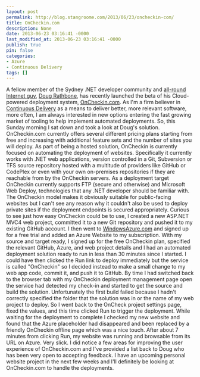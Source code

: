 ```yaml
---
layout: post
permalink: http://blog.stangroome.com/2013/06/23/oncheckin-com/
title: OnCheckin.com
description: None
date: 2013-06-23 03:16:41 -0000
last_modified_at: 2013-06-23 03:16:41 -0000
publish: true
pin: false
categories:
- Azure
- Continuous Delivery
tags: []
---
```

A fellow member of the Sydney .NET developer community and [all-round Internet guy](http://www.diaryofaninja.com/), [Doug Rathbone](https://twitter.com/dougrathbone), has recently launched the beta of his Cloud-powered deployment system, [OnCheckin.com](http://OnCheckin.com). As I'm a firm believer in [Continuous Delivery](http://continuousdelivery.com/) as a means to deliver better, more relevant software, more often, I am always interested in new options entering the fast growing market of tooling to help implement automated deployments. So, this Sunday morning I sat down and took a look at Doug's solution. OnCheckin.com currently offers several different pricing plans starting from free and increasing with additional feature sets and the number of sites you will deploy. As part of being a hosted solution, OnCheckin is currently focused on automating the deployment of websites. Specifically it currently works with .NET web applications, version controlled in a Git, Subversion or TFS source repository hosted with a multitude of providers like GitHub or CodePlex or even with your own on-premises repositories if they are reachable from by the OnCheckin servers. As a deployment target OnCheckin currently supports FTP (secure and otherwise) and Microsoft Web Deploy, technologies that any .NET developer should be familiar with. The OnCheckin model makes it obviously suitable for public-facing websites but I can't see any reason why it couldn't also be used to deploy private sites if the deployment endpoints is secured appropriately. Curious to see just how easy OnCheckin could be to use, I created a new ASP.NET MVC4 web project, committed it to a new Git repository and pushed it to my existing GitHub account. I then went to [WindowsAzure.com](http://WindowsAzure.com) and signed up for a free trial and added an Azure Website to my subscription. With my source and target ready, I signed up for the free OnCheckin plan, specified the relevant GitHub, Azure, and web project details and I had an automated deployment solution ready to run in less than 30 minutes since I started. I could have then clicked the Run link to deploy immediately but the service is called "OnCheckin" so I decided instead to make a small change to my web app code, commit it, and push it to GitHub. By time I had switched back to the browser tab with my OnCheckin deployment management page open the service had detected my check-in and started to get the source and build the solution. Unfortunately the first build failed because I hadn't correctly specified the folder that the solution was in or the name of my web project to deploy. So I went back to the OnCheck project settings page, fixed the values, and this time clicked Run to trigger the deployment. While waiting for the deployment to complete I checked my new website and found that the Azure placeholder had disappeared and been replaced by a friendly OnCheckin offline page which was a nice touch. After about 7 minutes from clicking Run, my website was running and browsable from its URL on Azure. Very slick. I did notice a few areas for improving the user experience of OnCheckin.com and I've provided a list back to Doug who has been very open to accepting feedback. I have an upcoming personal website project in the next few weeks and I'll definitely be looking at OnCheckin.com to handle the deployments.
